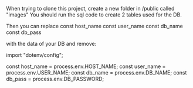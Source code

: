 When trying to clone this project, create a new folder in /public called "images"
You should run the sql code to create 2 tables used for the DB.

Then you can replace
const host_name
const user_name
const db_name
const db_pass

with the data of your DB and remove:

import "dotenv/config";

const host_name = process.env.HOST_NAME;
const user_name = process.env.USER_NAME;
const db_name = process.env.DB_NAME;
const db_pass = process.env.DB_PASSWORD;
